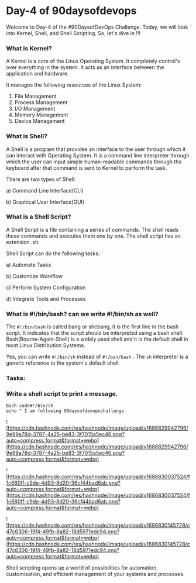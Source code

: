 # Day-4 of 90daysofdevops

Welcome to Day-4 of the #90DaysofDevOps Challenge. Today, we will 
look into Kernel, Shell, and Shell Scripting. So, let's dive in !!!

### What is Kernel?

A Kernel is a core of the Linux Operating System. It completely 
control's over everything in the system. It acts as an interface between
 the application and hardware.

It manages the following resources of the Linux System:

1. File Management
2. Process Management
3. I/O Management
4. Memory Management
5. Device Management

### What is Shell?

A Shell is a program that provides an interface to the user through 
which it can interact with Operating System. It is a command line 
interpreter through which the user can input simple human-readable 
commands through the keyboard after that command is sent to Kernel to 
perform the task.

There are two types of Shell:

a) Command Line Interface(CLI)

b) Graphical User Interface(GUI)

### What is a Shell Script?

A Shell Script is a file containing a series of commands. The shell 
reads these commands and executes them one by one. The shell script has 
an extension .sh.

Shell Script can do the following tasks:

a) Automate Tasks

b) Customize Workflow

c) Perform System Configuration

d) Integrate Tools and Processes

### What is #!/bin/bash? can we write #!/bin/sh as well?

The `#!/bin/bash` is called bang or shebang, it is the 
first line in the bash script. It indicates that the script should be 
interpreted using a bash shell. Bash(Bourne-Again-Shell) is a widely 
used shell and it is the default shell in most Linux Distribution 
Systems.

Yes, you can write `#!/bin/sh` instead of `#!/bin/bash` . The `sh` interpreter is a generic reference to the system's default shell.

### Tasks:

### Write a shell script to print a message.

```
Bash code#!/bin/sh
echo " I am following 90daysofdevopschallenge

```

![https://cdn.hashnode.com/res/hashnode/image/upload/v1686829942796/9e99a78d-3787-4a25-be83-3f7015a5ec46.png?auto=compress,format&format=webp](https://cdn.hashnode.com/res/hashnode/image/upload/v1686829942796/9e99a78d-3787-4a25-be83-3f7015a5ec46.png?auto=compress,format&format=webp)

![https://cdn.hashnode.com/res/hashnode/image/upload/v1686830037524/f1c680ff-c9de-4d93-8d20-36cf44bad6ab.png?auto=compress,format&format=webp](https://cdn.hashnode.com/res/hashnode/image/upload/v1686830037524/f1c680ff-c9de-4d93-8d20-36cf44bad6ab.png?auto=compress,format&format=webp)

![https://cdn.hashnode.com/res/hashnode/image/upload/v1686830145728/c47c6306-19f4-49fb-8a82-18d5971edc94.png?auto=compress,format&format=webp](https://cdn.hashnode.com/res/hashnode/image/upload/v1686830145728/c47c6306-19f4-49fb-8a82-18d5971edc94.png?auto=compress,format&format=webp)

Shell scripting opens up a world of possibilities for automation, 
customization, and efficient management of your systems and processes.
